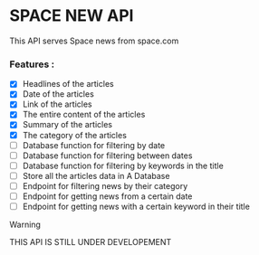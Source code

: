 # SPACE NEW API

<span> This API serves Space news from space.com </span>

### Features :
* [x] Headlines of the articles
* [x] Date of the articles
* [x] Link of the articles
* [x] The entire content of the articles
* [x] Summary of the articles
* [x] The category of the articles
* [ ] Database function for filtering by date
* [ ] Database function for filtering between dates
* [ ] Database function for filtering by keywords in the title
* [ ] Store all the articles data in A Database 
* [ ] Endpoint for filtering news by their category
* [ ] Endpoint for getting news from a certain date
* [ ] Endpoint for getting news with a certain keyword in their title

> [!WARNING]
> THIS API IS STILL UNDER DEVELOPEMENT

